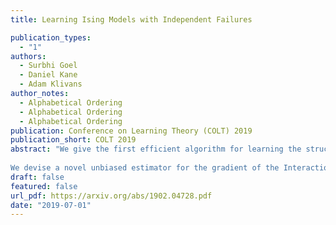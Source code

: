 ```yaml
---
title: Learning Ising Models with Independent Failures

publication_types:
  - "1"
authors:
  - Surbhi Goel
  - Daniel Kane
  - Adam Klivans
author_notes:
  - Alphabetical Ordering
  - Alphabetical Ordering
  - Alphabetical Ordering
publication: Conference on Learning Theory (COLT) 2019
publication_short: COLT 2019
abstract: "We give the first efficient algorithm for learning the structure of an Ising model that tolerates independent failures; that is, each entry of the observed sample is missing with some unknown probability p. Our algorithm matches the essentially optimal runtime and sample complexity bounds of recent work for learning Ising models due to Klivans and Meka (2017).
  
We devise a novel unbiased estimator for the gradient of the Interaction Screening Objective (ISO) due to Vuffray et al. (2016) and apply a stochastic multiplicative gradient descent algorithm to minimize this objective. Solutions to this minimization recover the neighborhood information of the underlying Ising model on a node by node basis."
draft: false
featured: false
url_pdf: https://arxiv.org/abs/1902.04728.pdf
date: "2019-07-01"
---
```

